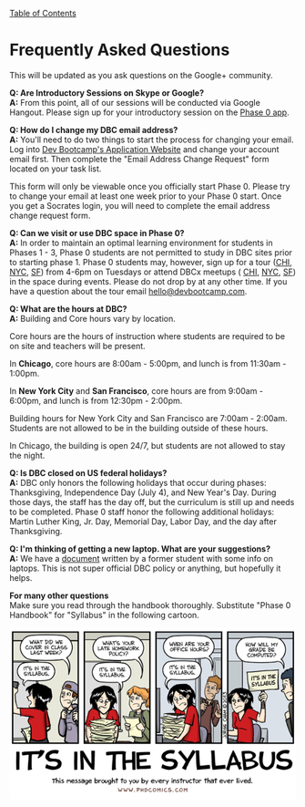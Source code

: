 [Table of Contents](README.md)

# Frequently Asked Questions
This will be updated as you ask questions on the Google+ community.

**Q: Are Introductory Sessions on Skype or Google?**<br>
**A:** From this point, all of our sessions will be conducted via Google Hangout. Please sign up for your introductory session on the [Phase 0 app](https://phase0.devbootcamp.com). 

**Q: How do I change my DBC email address?** <br>
**A:** You'll need to do two things to start the process for changing your email. Log into [Dev Bootcamp's Application Website](http://apply.devbootcamp.com/) and change your account email first. Then complete the "Email Address Change Request" form located on your task list.

This form will only be viewable once you officially start Phase 0. Please try to change your email at least one week prior to your Phase 0 start. Once you get a Socrates login, you will need to complete the email address change request form.

**Q: Can we visit or use DBC space in Phase 0?** <br>
**A:** In order to maintain an optimal learning environment for students in Phases 1 - 3, Phase 0 students are not permitted to study in DBC sites prior to starting phase 1. Phase 0 students may, however, sign up for a tour ([CHI](http://my.setmore.com/shortBookingPage/0df7e742-ac22-4daf-bb03-7d5519a01fe1), [NYC](http://my.setmore.com/shortBookingPage/64ca252f-bf57-4680-b027-c2ed82bcb493), [SF](http://my.setmore.com/shortBookingPage/df34b42d-2a7d-47d9-8a24-f8bfe36de9f0)) from 4-6pm on Tuesdays or attend DBCx meetups ( [CHI](http://www.meetup.com/Chicago-DevBootcamp-Speaker-Series/), [NYC](http://www.meetup.com/DBCx-NYC/), [SF](http://www.meetup.com/DBCx-SF-Dev-Bootcamp-San-Francisco-Open-Learning/)) in the space during events. Please do not drop by at any other time. If you have a question about the tour email hello@devbootcamp.com.

**Q: What are the hours at DBC?** <br>
**A:** Building and Core hours vary by location.

Core hours are the hours of instruction where students are required to be on site and teachers will be present.

In **Chicago**, core hours are 8:00am - 5:00pm, and lunch is from 11:30am - 1:00pm.

In **New York City** and **San Francisco**, core hours are from 9:00am - 6:00pm, and lunch is from 12:30pm - 2:00pm.

Building hours for New York City and San Francisco are 7:00am - 2:00am. Students are not allowed to be in the building outside of these hours.

In Chicago, the building is open 24/7, but students are not allowed to stay the night.

**Q: Is DBC closed on US federal holidays?**<br>
**A:** DBC only honors the following holidays that occur during phases: Thanksgiving, Independence Day (July 4), and New Year's Day. During those days, the staff has the day off, but the curriculum is still up and needs to be completed. Phase 0 staff honor the following additional holidays: Martin Luther King, Jr. Day, Memorial Day, Labor Day, and the day after Thanksgiving. 

**Q: I'm thinking of getting a new laptop. What are your suggestions?**<br>
**A:** We have a [document](https://docs.google.com/document/d/13JGWKAjjdx7-0kpLCmBQN2i5C5xhlgnVflj6CuQrvMk/edit?usp=sharing) written by a former student with some info on laptops. This is not super official DBC policy or anything, but hopefully it helps. 

**For many other questions**<br>
Make sure you read through the handbook thoroughly. Substitute "Phase 0 Handbook" for "Syllabus" in the following cartoon.

![syllabus cartoon](imgs/syllabus-cartoon.gif)

